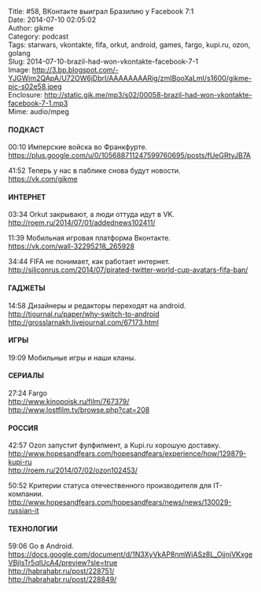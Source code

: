 Title: #58, ВКонтакте выиграл Бразилию у Facebook 7:1  
Date: 2014-07-10 02:05:02  
Author: gikme  
Category: podcast  
Tags: starwars, vkontakte, fifa, orkut, android, games, fargo, kupi.ru, ozon, golang  
Slug: 2014-07-10-brazil-had-won-vkontakte-facebook-7-1  
Image: http://3.bp.blogspot.com/-YJGWim2QApA/U72OW6jDbrI/AAAAAAAARig/zmIBooXaLmI/s1600/gikme-pic-s02e58.jpeg  
Enclosure: http://static.gik.me/mp3/s02/00058-brazil-had-won-vkontakte-facebook-7-1.mp3  
Mime: audio/mpeg

#### ПОДКАСТ

00:10 Имперские войска во Франкфурте.  
<https://plus.google.com/u/0/105688711247599760695/posts/fUeGRtyJB7A>

41:52 Теперь у нас в паблике снова будут новости.  
<https://vk.com/gikme>

#### ИНТЕРНЕТ

03:34 Orkut закрывают, а люди оттуда идут в VK.  
<http://roem.ru/2014/07/01/addednews102411/>

11:39 Мобильная игровая платформа Вконтакте.  
<https://vk.com/wall-32295218_265928>

34:44 FIFA не понимает, как работает интернет.  
<http://siliconrus.com/2014/07/pirated-twitter-world-cup-avatars-fifa-ban/>

#### ГАДЖЕТЫ

14:58 Дизайнеры и редакторы переходят на android.  
<http://tjournal.ru/paper/why-switch-to-android>  
<http://grosslarnakh.livejournal.com/67173.html>

#### ИГРЫ

19:09 Мобильные игры и наши кланы.

#### СЕРИАЛЫ

27:24 Fargo  
<http://www.kinopoisk.ru/film/767379/>  
<http://www.lostfilm.tv/browse.php?cat=208>

#### РОССИЯ

42:57 Ozon запустит фулфилмент, а Kupi.ru хорошую доставку.  
<http://www.hopesandfears.com/hopesandfears/experience/how/129879-kupi-ru>  
<http://roem.ru/2014/07/02/ozon102453/>

50:52 Критерии статуса отечественного производителя для IT-компании.  
<http://www.hopesandfears.com/hopesandfears/news/news/130029-russian-it>

#### ТЕХНОЛОГИИ

59:06 Go в Android.  
<https://docs.google.com/document/d/1N3XyVkAP8nmWjASz8L_OjjnjVKxgeVBjIsTr5qIUcA4/preview?sle=true>  
<http://habrahabr.ru/post/228751/>  
<http://habrahabr.ru/post/228849/>

